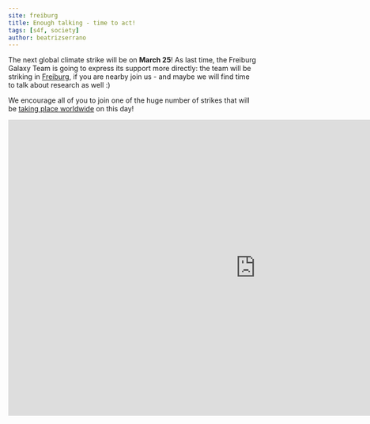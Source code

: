 ```yaml
---
site: freiburg
title: Enough talking - time to act!
tags: [s4f, society]
author: beatrizserrano
---
```


The next global climate strike will be on **March 25**! As last time, the Freiburg Galaxy Team is going to express its support more directly: the team will be striking in [Freiburg](https://freiburgforfuture.de/25-03/), if you are nearby join us - and maybe we will find time to talk about research as well :)

We encourage all of you to join one of the huge number of strikes that will be [taking place worldwide](https://fridaysforfuture.org/march25/) on this day!

<div class="multiple-img">
    <iframe width="1000" height="600" src="https://globalclimatestrike.net/#map" frameborder="0" allowfullscreen></iframe>
</div>
